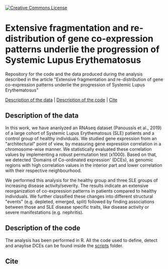 [![Creative Commons License](http://i.creativecommons.org/l/by/4.0/80x15.png)](https://github.com/vntasis/SLE_spatial_gene_expression/blob/master/LICENSE)

# Extensive fragmentation and re-distribution of gene co-expression patterns underlie the progression of Systemic Lupus Erythematosus


Repository for the code and the data produced during the analysis described in the article "Extensive fragmentation and re-distribution of gene co-expression patterns underlie the progression of Systemic Lupus Erythematosus"

[Description of the data](#description) | [Description of the code](#code) | [Cite](#cite)

## Description of the data<a name="description"></a>
In this work, we have ananlyzed an RNAseq dataset (Panoussis et al., 2019)
of a large cohort of Systemic Lupus Erythematosus (SLE) patients and
a control group of healthy individuals. We studied gene expression 
from an "architectural" point of view, by measuring gene expression
correlation in a chromosome-wise manner. We statistically evaluated
these correlation values by implementing a robust permutation test 
(x1000). Based on that, we detected 'Domains of Co-ordinated 
expression' (DCEs), as genomic regions with high correlation values
in the interior part and lower correlation with their respective 
neighbourhood.

We performed this analysis for the healthy group and three SLE groups
of increasing disease activity/severity. The results indicate an
extensive reorganization of co-expression patterns in
patients compared to healthy individuals. We further classified these
changes into different structural "events" (e.g. depleted, emerged, 
split) followed by finding associations between those and SLE 
disease specific traits, like disease activity or severe 
manifestations (e.g. nephritis). 


## Description of the code<a name="code"></a>
The analysis has been performed in R. All the code used to define, 
detect and anaylise DCEs can be found inside the [scripts](https://github.com/vntasis/SLE_spatial_gene_expression/blob/master/scripts/)
folder.
## Cite<a name="cite"></a>
